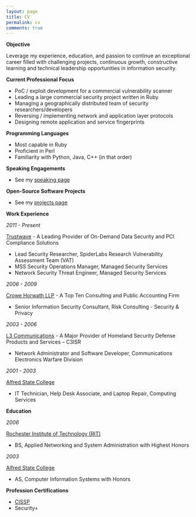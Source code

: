 ```yaml
---
layout: page
title: CV
permalink: cv
comments: true
---
```


**Objective**

Leverage my experience, education, and passion to continue an exceptional career filled with challenging projects, continuous growth, constructive learning and technical leadership opportunities in information security.

**Current Professional Focus**

- PoC / exploit development for a commercial vulnerability scanner
- Leading a large commercial security project written in Ruby
- Managing a geographically distributed team of security researchers/developers
- Reversing / implementing network and application layer protocols
- Designing remote application and service fingerprints

**Programming Languages**

- Most capable in Ruby
- Proficient in Perl
- Familiarity with Python, Java, C++ (in that order)

**Speaking Engagements**

- See my [speaking page](/speaking/)

**Open-Source Software Projects**

- See my [projects page](/projects/)

**Work Experience**

*2011 - Present*

[Trustwave](https://www.trustwave.com) - A Leading Provider of On-Demand Data Security and PCI Compliance Solutions

- Lead Security Researcher, SpiderLabs Research Vulnerability Assessment Team (VAT)
- MSS Security Operations Manager, Managed Security Services
- Network Security Threat Engineer, Managed Security Services

*2006 - 2009*

[Crowe Horwath LLP](http://www.crowehorwath.com/) - A Top Ten Consulting and Public Accounting Firm

- Senior Information Security Consultant, Risk Consulting - Security & Privacy

*2003 - 2006*

[L3 Communications](http://www.l-3com.com/) - A Major Provider of Homeland Security Defense Products and Services – C3ISR

- Network Administrator and Software Developer, Communications Electronics Warfare Division

*2001 - 2003*

[Alfred State College](http://www.alfredstate.edu/)

- IT Technician, Help Desk Associate, and Laptop Repair, Computing Services

**Education**

*2006*

[Rochester Institute of Technology (RIT)](http://www.rit.edu/)

- BS, Applied Networking and System Administration with Highest Honors

*2003*

[Alfred State College](http://www.alfredstate.edu/)

- AS, Computer Information Systems with Honors

**Profession Certifications**

- [CISSP](https://www.isc2.org/CISSP/Default.aspx)
- Security+